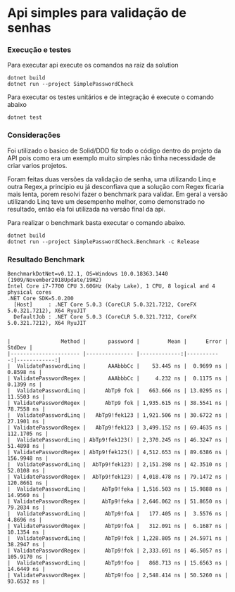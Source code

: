# Api simples para validação de senhas
### Execução e testes

Para executar api execute os comandos na raiz da solution

```console
dotnet build
dotnet run --project SimplePasswordCheck
```

Para executar os testes unitários e de integração é execute o comando abaixo

```console
dotnet test
```

### Considerações

Foi utilizado o basico de Solid/DDD fiz todo o código dentro do projeto da API pois como era um exemplo muito simples não tinha necessidade de criar varios projetos.

Foram feitas duas versões da validação de senha, uma utilizando Linq e outra Regex,a principio eu já desconfiava que a solução com Regex ficaria mais lenta, porem resolvi fazer o benchmark para validar.
Em geral a versão utilizando Linq teve um desempenho melhor, como demonstrado no resultado, então ela foi utilizada na versão final da api.

Para realizar o benchmark basta executar o comando abaixo.

```console
dotnet build
dotnet run --project SimplePasswordCheck.Benchmark -c Release
```

### Resultado Benchmark

```console
BenchmarkDotNet=v0.12.1, OS=Windows 10.0.18363.1440 (1909/November2018Update/19H2)
Intel Core i7-7700 CPU 3.60GHz (Kaby Lake), 1 CPU, 8 logical and 4 physical cores
.NET Core SDK=5.0.200
  [Host]     : .NET Core 5.0.3 (CoreCLR 5.0.321.7212, CoreFX 5.0.321.7212), X64 RyuJIT
  DefaultJob : .NET Core 5.0.3 (CoreCLR 5.0.321.7212, CoreFX 5.0.321.7212), X64 RyuJIT


|                Method |       password |         Mean |      Error |      StdDev |
|---------------------- |--------------- |-------------:|-----------:|------------:|
|  ValidatePasswordLinq |       AAAbbbCc |    53.445 ns |  0.9699 ns |   0.8598 ns |
| ValidatePasswordRegex |       AAAbbbCc |     4.232 ns |  0.1175 ns |   0.1399 ns |
|  ValidatePasswordLinq |      AbTp9 fok |   663.666 ns | 13.0295 ns |  11.5503 ns |
| ValidatePasswordRegex |      AbTp9 fok | 1,935.615 ns | 38.5541 ns |  78.7558 ns |
|  ValidatePasswordLinq |   AbTp9!fek123 | 1,921.506 ns | 30.6722 ns |  27.1901 ns |
| ValidatePasswordRegex |   AbTp9!fek123 | 3,499.152 ns | 69.4635 ns | 112.1705 ns |
|  ValidatePasswordLinq | AbTp9!fek123() | 2,370.245 ns | 46.3247 ns |  51.4898 ns |
| ValidatePasswordRegex | AbTp9!fek123() | 4,512.653 ns | 89.6386 ns | 156.9948 ns |
|  ValidatePasswordLinq |  AbTp9!fek123) | 2,151.298 ns | 42.3510 ns |  52.0108 ns |
| ValidatePasswordRegex |  AbTp9!fek123) | 4,018.478 ns | 79.1472 ns | 120.8661 ns |
|  ValidatePasswordLinq |     AbTp9!feka | 1,516.503 ns | 15.9888 ns |  14.9560 ns |
| ValidatePasswordRegex |     AbTp9!feka | 2,646.062 ns | 51.8650 ns |  79.2034 ns |
|  ValidatePasswordLinq |      AbTp9!foA |   177.405 ns |  3.5576 ns |   4.8696 ns |
| ValidatePasswordRegex |      AbTp9!foA |   312.091 ns |  6.1687 ns |  10.1354 ns |
|  ValidatePasswordLinq |      AbTp9!fok | 1,228.805 ns | 24.5971 ns |  38.2947 ns |
| ValidatePasswordRegex |      AbTp9!fok | 2,333.691 ns | 46.5057 ns | 105.9170 ns |
|  ValidatePasswordLinq |      AbTp9!foo |   868.713 ns | 15.6563 ns |  14.6449 ns |
| ValidatePasswordRegex |      AbTp9!foo | 2,548.414 ns | 50.5260 ns |  93.6532 ns |
``` 